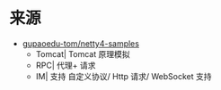 # 来源
- [gupaoedu-tom/netty4-samples](https://github.com/gupaoedu-tom/netty4-samples)
    - Tomcat| Tomcat 原理模拟 
    - RPC| 代理+ 请求
    - IM| 支持 自定义协议/ Http 请求/ WebSocket 支持